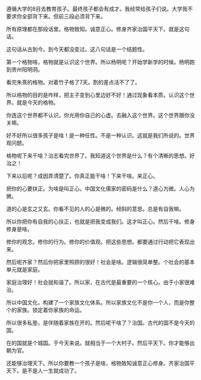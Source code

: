 遵循大学的8目去教育孩子。最终孩子都会有成才。我经常给孩子们说。大学我不要求你全部背下来。但前三段必须背下来。

所有原理都在那段话里。格物致知。诚意正心。修身齐家治国平天下。就是这句话。

这句话从古到今。到今天都没变过。这八句话是一个结题性。

第一个格物啥，格物就是认识这个世界。所以杨明呢？开始学新学的时候。杨明跑到贵州阳明洞。

看完朱熹的格物。对着竹子格了7天。割的差点活不了了。

所以格物的目的是咋样，把主子变到心里边好不好！通过现象看本质。认识这个世界。就是今天的格物。

你连这个世界都不认识。你光用你自己的心虚。去融入这个世界。这个世界跟你没关嘛。

好不好所以很多孩子是啥！是一种任性。不是一种认识。这就是我们所说的。世界观问题。

格物呢下来干啥？治志看完世界了。我知道这个世界是什么？有个清晰的思想。好治之！

下来以后呢？成因弄清楚了。你真正能干啥！下来干啥。来正心。

把你的心要扶正。为啥是叫正心。中国文化儒家的密码是什么？道心为微。人心为微。

道的心是玄之又玄。你看不见的人的心是微的。倾斜的意思。总是有自我嘛。

所以你把你有自我的心扶正，也就是把我变成我们。这才叫正心。然后干啥。修身修身是啥。

修你的观念。修你的行为。修你的价值观。把这些思想。都要通过行动把它表现出来。

然后呢齐家？然后你把家里照顾的很好！社会是啥。逻辑很简单整。个社会的基本单元就是家庭。

家庭治理好！社会就和谐了。所以家，在古代是最重要的一个核心。由于小家很难治。

所以中国文化，构建了一个家族文化体系。所以家族文化不是你一个人，而是你整个的家族。锁定着你家族的命运。

所以很多私塾，是伴随着家族在开的。然后呢干啥了？治国。古代的国不是今天的国。

在的国就是个城国。于今天来说。就相当于一个大村子。然后平天下。你才能够出朝为官。

还能够治理天下。所以你要教一个孩子是啥，格物致知诚意正心修身。齐家治国平天下。是不是人一生就成功了。